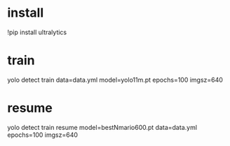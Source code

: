 # install
!pip install ultralytics

# train
yolo detect train data=data.yml model=yolo11m.pt epochs=100 imgsz=640

# resume
yolo detect train resume model=bestNmario600.pt data=data.yml epochs=100 imgsz=640
